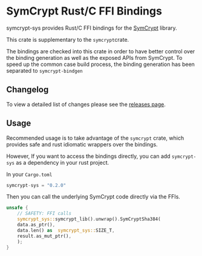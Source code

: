 # SymCrypt Rust/C FFI Bindings
symcrypt-sys provides Rust/C FFI bindings for the [SymCrypt](https://github.com/microsoft/SymCrypt) library. 

This crate is supplementary to the `symcrypt`crate.

The bindings are checked into this crate in order to have better control over the binding generation as well as the exposed APIs from SymCrypt. To speed up the common case build process, the binding generation has been separated to `symcrypt-bindgen`

## Changelog

To view a detailed list of changes please see the [releases page](https://github.com/microsoft/rust-symcrypt/releases/).


## Usage 

Recommended usage is to take advantage of the `symcrypt` crate, which provides safe and rust idiomatic wrappers over the bindings.

However, If you want to access the bindings directly, you can add `symcrypt-sys` as a dependency in your rust project.

In your `Cargo.toml`
```Rust
symcrypt-sys = "0.2.0"
```
Then you can call the underlying SymCrypt code directly via the FFIs.
```Rust
unsafe {
    // SAFETY: FFI calls
	symcrypt_sys::symcrypt_lib().unwrap().SymCryptSha384(
	data.as_ptr(),
	data.len() as  symcrypt_sys::SIZE_T,
	result.as_mut_ptr(),
	);
}
```